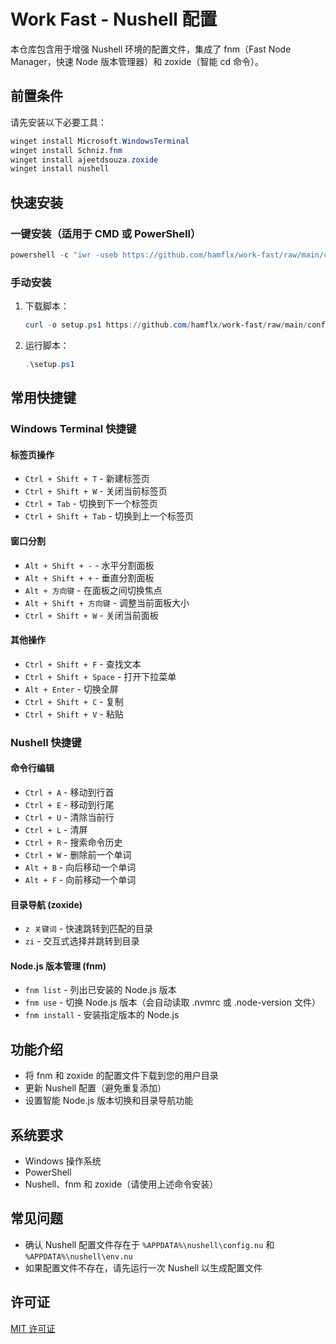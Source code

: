 # Work Fast - Nushell 配置

本仓库包含用于增强 Nushell 环境的配置文件，集成了 fnm（Fast Node Manager，快速 Node 版本管理器）和 zoxide（智能 cd 命令）。

## 前置条件

请先安装以下必要工具：

```powershell
winget install Microsoft.WindowsTerminal
winget install Schniz.fnm
winget install ajeetdsouza.zoxide
winget install nushell
```

## 快速安装

### 一键安装（适用于 CMD 或 PowerShell）

```powershell
powershell -c "iwr -useb https://github.com/hamflx/work-fast/raw/main/configure.ps1 | iex"
```

### 手动安装

1. 下载脚本：

   ```powershell
   curl -o setup.ps1 https://github.com/hamflx/work-fast/raw/main/configure.ps1
   ```

2. 运行脚本：

   ```powershell
   .\setup.ps1
   ```

## 常用快捷键

### Windows Terminal 快捷键

#### 标签页操作

- `Ctrl + Shift + T` - 新建标签页
- `Ctrl + Shift + W` - 关闭当前标签页
- `Ctrl + Tab` - 切换到下一个标签页
- `Ctrl + Shift + Tab` - 切换到上一个标签页

#### 窗口分割

- `Alt + Shift + -` - 水平分割面板
- `Alt + Shift + +` - 垂直分割面板
- `Alt + 方向键` - 在面板之间切换焦点
- `Alt + Shift + 方向键` - 调整当前面板大小
- `Ctrl + Shift + W` - 关闭当前面板

#### 其他操作

- `Ctrl + Shift + F` - 查找文本
- `Ctrl + Shift + Space` - 打开下拉菜单
- `Alt + Enter` - 切换全屏
- `Ctrl + Shift + C` - 复制
- `Ctrl + Shift + V` - 粘贴

### Nushell 快捷键

#### 命令行编辑

- `Ctrl + A` - 移动到行首
- `Ctrl + E` - 移动到行尾
- `Ctrl + U` - 清除当前行
- `Ctrl + L` - 清屏
- `Ctrl + R` - 搜索命令历史
- `Ctrl + W` - 删除前一个单词
- `Alt + B` - 向后移动一个单词
- `Alt + F` - 向前移动一个单词

#### 目录导航 (zoxide)

- `z 关键词` - 快速跳转到匹配的目录
- `zi` - 交互式选择并跳转到目录

#### Node.js 版本管理 (fnm)

- `fnm list` - 列出已安装的 Node.js 版本
- `fnm use` - 切换 Node.js 版本（会自动读取 .nvmrc 或 .node-version 文件）
- `fnm install` - 安装指定版本的 Node.js

## 功能介绍

- 将 fnm 和 zoxide 的配置文件下载到您的用户目录
- 更新 Nushell 配置（避免重复添加）
- 设置智能 Node.js 版本切换和目录导航功能

## 系统要求

- Windows 操作系统
- PowerShell
- Nushell、fnm 和 zoxide（请使用上述命令安装）

## 常见问题

- 确认 Nushell 配置文件存在于 `%APPDATA%\nushell\config.nu` 和 `%APPDATA%\nushell\env.nu`
- 如果配置文件不存在，请先运行一次 Nushell 以生成配置文件

## 许可证

[MIT 许可证](LICENSE)
